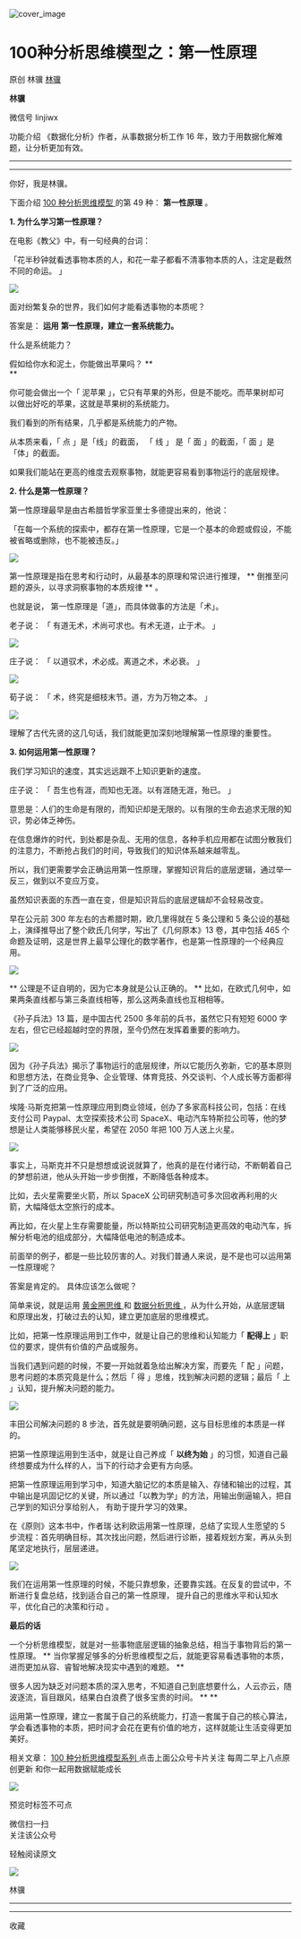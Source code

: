 ![cover_image](https://mmbiz.qpic.cn/mmbiz_jpg/giaycic3UNwo0AwmVic7k1770vnfiaByyoC0fVJAsYEDrBKu5tq7tO7cib4BeZ1loezNtQeibJ92vsIRx0mJL9uoKOibw/0?wx_fmt=jpeg)

#  100种分析思维模型之：第一性原理

原创  林骥  [ 林骥 ](javascript:void\(0\);)

**林骥**

微信号  linjiwx

功能介绍  《数据化分析》作者，从事数据分析工作 16 年，致力于用数据化解难题，让分析更加有效。

__ __

__ _ _ _ _

你好，我是林骥。

下面介绍  [ 100 种分析思维模型
](https://mp.weixin.qq.com/mp/appmsgalbum?__biz=MzA4ODE2OTIxMw==&action=getalbum&album_id=1701638273011351554#wechat_redirect)
的第 49 种： **第一性原理** 。

**1\. 为什么学习第一性原理？**

在电影《教父》中，有一句经典的台词：

「花半秒钟就看透事物本质的人，和花一辈子都看不清事物本质的人，注定是截然不同的命运。  」

![](https://mmbiz.qpic.cn/mmbiz_jpg/giaycic3UNwo0AwmVic7k1770vnfiaByyoC03MibQwa7juNsCb5BlylIWiaRJkhgoPkGibgeCDSEUokDT6nGfw3fvCxuw/640?wx_fmt=jpeg)

面对纷繁复杂的世界，我们如何才能看透事物的本质呢？

答案是： **运用** **第一性原理，建立一套系统能力。**

什么是系统能力？  

假如给你水和泥土，你能做出苹果吗？  **  
**

你可能会做出一个「  泥苹果  」，它只有苹果的外形，但是不能吃。而苹果树却可以做出好吃的苹果，这就是苹果树的系统能力。

我们看到的所有结果，几乎都是系统能力的产物。

从本质来看，「  点  」是「线」的截面，  「  线  」  是「  面  」的截面，「  面  」是「体」的截面。

如果我们能站在更高的维度去观察事物，就能更容易看到事物运行的底层规律。  

**2\. 什么是第一性原理？**

第一性原理最早是由古希腊哲学家亚里士多德提出来的，他说：

「在每一个系统的探索中，都存在第一性原理，它是一个基本的命题或假设，不能被省略或删除，也不能被违反。」

![](https://mmbiz.qpic.cn/mmbiz_jpg/giaycic3UNwo0AwmVic7k1770vnfiaByyoC0ZdRiajzAQd2rUZyfm8XX4Y3tXoOF0WnG8BMp2ynrhjx0mJ4LHdyO19Q/640?wx_fmt=jpeg)

第一性原理是指在思考和行动时，从最基本的原理和常识进行推理，  ** 倒推至问题的源头，以寻求洞察事物的本质规律  ** 。

也就是说，  第一性原理是「道」，而具体做事的方法是「术」。

老子说：  「  有道无术，术尚可求也。有术无道，止于术。  」

![](https://mmbiz.qpic.cn/mmbiz_png/giaycic3UNwo0AwmVic7k1770vnfiaByyoC0WqqxHian5ESP06zAvia04CGa2Y0dKoKAOnxLwysXDQTUl3qvrfgTxlQg/640?wx_fmt=png)

庄子说：  「  以道驭术，术必成。离道之术，术必衰。  」

![](https://mmbiz.qpic.cn/mmbiz_jpg/giaycic3UNwo0AwmVic7k1770vnfiaByyoC0HUdE06wHQD6j52SKmDdlCia3KJbUut62VVWpibV1gQ8F9071ZGXtTt0Q/640?wx_fmt=jpeg)

荀子说：  「  术，终究是细枝末节。道，方为万物之本。  」

![](https://mmbiz.qpic.cn/mmbiz_jpg/giaycic3UNwo0AwmVic7k1770vnfiaByyoC0V0adZ8oyZUQLB2ElMgjdoJBfzywVCAkRx6vGn0ibCPHWHb6FU68R5dQ/640?wx_fmt=jpeg)

理解了古代先贤的这几句话，我们就能更加深刻地理解第一性原理的重要性。

**3\. 如何运用第一性原理？**

我们学习知识的速度，其实远远跟不上知识更新的速度。

庄子说：  「  吾生也有涯，而知也无涯。以有涯随无涯，殆已。  」

意思是：人们的生命是有限的，而知识却是无限的。以有限的生命去追求无限的知识，势必体乏神伤。

在信息爆炸的时代，到处都是杂乱、无用的信息，各种手机应用都在试图分散我们的注意力，不断抢占我们的时间，导致我们的知识体系越来越零乱。

所以，我们更需要学会正确运用第一性原理，掌握知识背后的底层逻辑，通过举一反三，做到以不变应万变。

虽然知识表面的东西一直在变，但是知识背后的底层逻辑却不会轻易改变。

早在公元前 300 年左右的古希腊时期，欧几里得就在 5 条公理和 5 条公设的基础上，演绎推导出了整个欧氏几何学，写出了《几何原本》13 卷，其中包括
465 个命题及证明，这是世界上最早公理化的数学著作，也是第一性原理的一个经典应用。

![](https://mmbiz.qpic.cn/mmbiz_png/giaycic3UNwo3ibGcPyoEffHsKBIibc1B3D67buCPgcHJaOXUxLGRAnpicNQU3ybMmOYhLiakCz6O3C8aFKfbiaEpbGicg/640?wx_fmt=png)

** 公理是不证自明的，因为它本身就是公认正确的。  ** 比如，在欧式几何中，如果两条直线都与第三条直线相等，那么这两条直线也互相相等。

《孙子兵法》13 篇，是中国古代 2500 多年前的兵书，虽然它只有短短 6000 字左右，但它已经超越时空的界限，至今仍然在发挥着重要的影响力。

![](https://mmbiz.qpic.cn/mmbiz_jpg/giaycic3UNwo3ibGcPyoEffHsKBIibc1B3D6AgiaL56RflrHbTf27FTicsmWqYR3sYgViaMHibCOPZaHWPxTFlGic2BPicjA/640?wx_fmt=jpeg)

因为《孙子兵法》揭示了事物运行的底层规律，所以它能历久弥新，它的基本原则和思想方法，在商业竞争、企业管理、体育竞技、外交谈判、个人成长等方面都得到了广泛的应用。

埃隆·马斯克把第一性原理应用到商业领域，创办了多家高科技公司，包括：在线支付公司 Paypal、太空探索技术公司
SpaceX、电动汽车特斯拉公司等，他的梦想是让人类能够移民火星，希望在 2050 年把 100 万人送上火星。

![](https://mmbiz.qpic.cn/mmbiz_jpg/giaycic3UNwo3ibGcPyoEffHsKBIibc1B3D6ovYjExo6lFhSvuEpYhibN29iawK03Vc50BnsT5amD1PjvL67fTMsicIkQ/640?wx_fmt=jpeg)

事实上，马斯克并不只是想想或说说就算了，他真的是在付诸行动，不断朝着自己的梦想前进，他从头开始一步步倒推，不断降低各种成本。

比如，去火星需要坐火箭，所以 SpaceX 公司研究制造可多次回收再利用的火箭，大幅降低太空旅行的成本。

再比如，在火星上生存需要能量，所以特斯拉公司研究制造更高效的电动汽车，拆解分析电池的组成部分，大幅降低电池的制造成本。

前面举的例子，都是一些比较厉害的人。对我们普通人来说，是不是也可以运用第一性原理呢？

答案是肯定的。  具体应该怎么做呢？

简单来说，就是运用 [ 黄金圈思维
](http://mp.weixin.qq.com/s?__biz=MzA4ODE2OTIxMw==&mid=2653481361&idx=1&sn=86489036713481d351598623eb2ea90c&chksm=8bf20603bc858f154257f257a1ae0fe284fb3782cc386e5c555e8bb168db5dce37b7deebd50c&scene=21#wechat_redirect)
和 [ 数据分析思维
](http://mp.weixin.qq.com/s?__biz=MzA4ODE2OTIxMw==&mid=2653481030&idx=1&sn=abb43578e5634de6197bb441fad01c72&chksm=8bf207d4bc858ec2618e5e143d1104744a599358cc50e02abd4f1ac353b76c093caab38a285d&scene=21#wechat_redirect)
，从为什么开始，从底层逻辑和原理出发，打破过去的认知，建立更加底层的思维模式。

比如，把第一性原理运用到工作中，就是让自己的思维和认知能力「 **配得上** 」职位的要求，提供有价值的产品或服务。

当我们遇到问题的时候，不要一开始就着急给出解决方案，而要先「  配  」问题，思考问题的本质究竟是什么；然后「  得  」思维，找到解决问题的逻辑；最后「
上  」认知，提升解决问题的能力。

![](https://mmbiz.qpic.cn/mmbiz_png/giaycic3UNwo0AwmVic7k1770vnfiaByyoC0bAtvKZAZLyqI0v12ibx6aibDr96CtDcfahchWthJlROHuRm4TtlibfWbw/640?wx_fmt=png)

丰田公司解决问题的 8 步法，首先就是要明确问题，这与目标思维的本质是一样的。

把第一性原理运用到生活中，就是让自己养成「 **以终为始** 」的习惯，知道自己最终想要成为什么样的人，当下的行动才会更有方向感。

把第一性原理运用到学习中，知道大脑记忆的本质是输入、存储和输出的过程，其中输出是巩固记忆的关键，所以通过「以教为学」的方法，用输出倒逼输入，把自己学到的知识分享给别人，
有助于提升学习的效果。

在《原则》这本书中，作者瑞·达利欧运用第一性原理，总结了实现人生愿望的 5
步流程：首先明确目标，其次找出问题，然后进行诊断，接着规划方案，再从头到尾坚定地执行，层层递进。  

![](https://mmbiz.qpic.cn/mmbiz_jpg/giaycic3UNwo3ibGcPyoEffHsKBIibc1B3D6Fv9GxibmAqOS2rwbqCCwUqPFRZknx3Z6zWvW3AX8ibUqGWL28589VJEw/640?wx_fmt=jpeg)

我们在运用第一性原理的时候，不能只靠想象，还要靠实践。在反复的尝试中，不断进行复盘总结，找到适合自己的第一性原理，
提升自己的思维水平和认知水平，优化自己的决策和行动  。

**最后的话**

一个分析思维模型，就是对一些事物底层逻辑的抽象总结，相当于事物背后的第一性原理。  **
当你掌握足够多的分析思维模型之后，就能更容易看透事物的本质，进而更加从容、睿智地解决现实中遇到的难题。  **

很多人因为缺乏对问题本质的深入思考，不知道自己到底想要什么，人云亦云，随波逐流，盲目跟风，结果白白浪费了很多宝贵的时间。  ** **

运用第一性原理，建立一套属于自己的系统能力，打造一套属于自己的核心算法，学会看透事物的本质，把时间才会花在更有价值的地方，这样就能让生活变得更加美好。

相关文章： [ 100 种分析思维模型系列
](https://mp.weixin.qq.com/mp/appmsgalbum?__biz=MzA4ODE2OTIxMw==&action=getalbum&album_id=1701638273011351554#wechat_redirect)
点击上面公众号卡片关注  每周二早上八点原创更新  和你一起用数据赋能成长

![](https://mmbiz.qpic.cn/mmbiz_png/iaOib7ro3AqzmN91fpfXS59xeURluqkMibVtr0e3xHBVBO500PJCI3ZftE81I2WiaClictvjqLE91j0mkUibSBXr1yug/640?wx_fmt=png)

  
  
  

预览时标签不可点

微信扫一扫  
关注该公众号



轻触阅读原文

![](http://mmbiz.qpic.cn/mmbiz_png/giaycic3UNwo3rBmMJ1emiaHxRCj3Om1wuZZCsgHvFSR3sVQrPsicIlRiaGUicJD8KCZibrmu0FzGBc6aBzfBz3HLIeDA/0?wx_fmt=png)

林骥







****



****



  收藏

